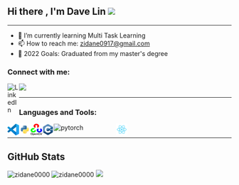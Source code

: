 ## Hi there , I'm Dave Lin <img src="https://media.giphy.com/media/hvRJCLFzcasrR4ia7z/giphy.gif" width="25px">

---

- 🌱 I’m currently learning Multi Task Learning
- 📫 How to reach me: zidane0917@gmail.com
- 🥅 2022 Goals: Graduated from my master's degree

### Connect with me:

<a href='https://www.linkedin.com/in/dave-jhe-li-lin/'>
<img style="paddin:5px;width:26px;" align="left" alt="LinkedIn" src="https://cdn.jsdelivr.net/npm/simple-icons@v3/icons/linkedin.svg" />
</a>
<a href='https://www.facebook.com/profile.php?id=100002510734342'>
<img style="paddin:5px;width:26px;" align="left" src="https://cdn.jsdelivr.net/npm/simple-icons@v3/icons/facebook.svg" />
</a>

<br />

---

### Languages and Tools:

<img style="paddin:5px;width:26px;" align="left" alt="Visual Studio Code" src="https://raw.githubusercontent.com/github/explore/main/topics/visual-studio-code/visual-studio-code.png" />
<img style="paddin:5px;width:26px;" align="left" alt="python" src="https://raw.githubusercontent.com/github/explore/main/topics/python/python.png" />
<img style="paddin:5px;width:26px;" align="left" alt="opencv" src="https://raw.githubusercontent.com/github/explore/main/topics/opencv/opencv.png" />
<img style="paddin:5px;width:26px;" align="left" alt="opencv" src="https://raw.githubusercontent.com/github/explore/main/topics/cpp/cpp.png" />
<img style="paddin:5px;width:140px;" align="left" alt="pytorch" src="https://raw.githubusercontent.com/pytorch/pytorch/master/docs/source/_static/img/pytorch-logo-dark.png" />
<img style="paddin:5px;width:26px;" align="left" alt="opencv" src="https://raw.githubusercontent.com/github/explore/main/topics/react/react.png" />

<br />

---
## GitHub Stats
<img src="https://github-readme-stats.vercel.app/api/top-langs?username=zidane0000&layout=compact&include_all_commits=true&count_private=true&show_icons=true&line_height=20&title_color=7A7ADB&icon_color=2234AE&text_color=D3D3D3&bg_color=0,000000,130F40" alt="zidane0000" />

<img src="https://github-readme-stats.vercel.app/api?username=zidane0000&show_icons=true&line_height=20&title_color=7A7ADB&icon_color=2234AE&text_color=D3D3D3&bg_color=0,000000,130F40&include_all_commits=true&count_private=true" alt="zidane0000" />

<img src="https://github-readme-streak-stats.herokuapp.com/?user=zidane0000&border=D3D3D3&sideNums=7A7ADB&background=130F40&stroke=6842DB&currStreakNum=7A7ADB&ring=5B3CDD&fire=D3D351&currStreakLabel=D3D3D3&sideLabels=D3D3D3&dates=A3A3A3" />

</div>


<!-- &show_icons=true&title_color=fff&icon_color=79ff97&text_color=9f9f9f&bg_color=151515 -->
